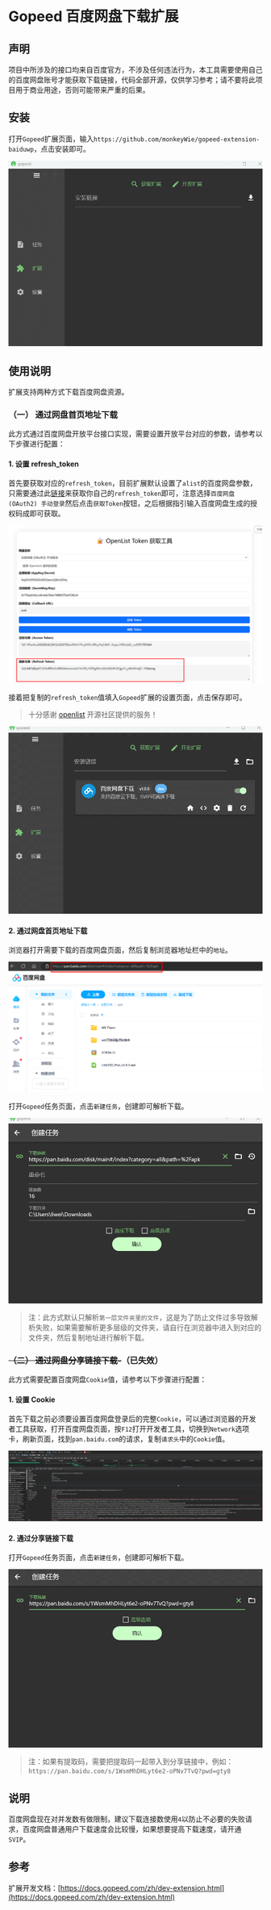 # Gopeed 百度网盘下载扩展

## 声明

项目中所涉及的接口均来自百度官方，不涉及任何违法行为，本工具需要使用自己的百度网盘账号才能获取下载链接，代码全部开源，仅供学习参考；请不要将此项目用于商业用途，否则可能带来严重的后果。

## 安装

打开`Gopeed`扩展页面，输入`https://github.com/monkeyWie/gopeed-extension-baiduwp`，点击安装即可。

![](image/install.gif)

## 使用说明

扩展支持两种方式下载百度网盘资源。

### （一） 通过网盘首页地址下载

此方式通过百度网盘开放平台接口实现，需要设置开放平台对应的参数，请参考以下步骤进行配置：

#### 1. 设置 refresh_token

首先要获取对应的`refresh_token`，目前扩展默认设置了`alist`的百度网盘参数，只需要通过此[链接](https://api.oplist.org)来获取你自己的`refresh_token`即可，注意选择`百度网盘 (OAuth2) 手动登录`然后点击`获取Token`按钮，之后根据指引输入百度网盘生成的授权码成即可获取。

![](image/get-refresh-token.png)

接着把复制的`refresh_token`值填入`Gopeed`扩展的设置页面，点击保存即可。

> 十分感谢 [openlist](https://github.com/OpenListTeam/OpenList) 开源社区提供的服务！

![](image/set-refresh-token.gif)

#### 2. 通过网盘首页地址下载

浏览器打开需要下载的百度网盘页面，然后复制浏览器地址栏中的`地址`。

![](image/get-home-url.png)

打开`Gopeed`任务页面，点击`新建任务`，创建即可解析下载。

![](image/open-create.gif)

> 注：此方式默认只解析`第一层文件夹里的文件`，这是为了防止文件过多导致解析失败，如果需要解析更多层级的文件夹，请自行在浏览器中进入到对应的文件夹，然后复制地址进行解析下载。

### ~~（二） 通过网盘分享链接下载-~~（已失效）

此方式需要配置百度网盘`Cookie`值，请参考以下步骤进行配置：

#### 1. 设置 Cookie

首先下载之前必须要设置百度网盘登录后的完整`Cookie`，可以通过浏览器的开发者工具获取，打开百度网盘页面，按`F12`打开开发者工具，切换到`Network`选项卡，刷新页面，找到`pan.baidu.com`的请求，复制`请求头`中的`Cookie`值。

![](image/get-cookie.png)

#### 2. 通过分享链接下载

打开`Gopeed`任务页面，点击`新建任务`，创建即可解析下载。

![](image/share-create.gif)

> 注：如果有提取码，需要把提取码一起带入到分享链接中，例如：`https://pan.baidu.com/s/1WsmMhDHLyt6e2-oPNv7TvQ?pwd=gty8`

## 说明

百度网盘现在对并发数有做限制，建议下载连接数使用`4`以防止不必要的失败请求，百度网盘普通用户下载速度会比较慢，如果想要提高下载速度，请开通`SVIP`。

## 参考

扩展开发文档：[https://docs.gopeed.com/zh/dev-extension.html](https://docs.gopeed.com/zh/dev-extension.html)
